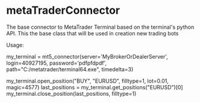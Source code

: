 # metaTraderConnector
The base connector to MetaTrader Terminal based on the terminal's python API. This the base class that will be used in creation new trading bots

Usage:

my_terminal = mt5_connector(server='MyBrokerOrDealerServer',
                             login=40927195,
                             password='pdfpfdpdf',
                             path="C:/metatrader/terminal64.exe",
                             timedelta=3)
                             
my_terminal.open_position("BUY", "EURUSD", filltype=1, lot=0.01, magic=4577)
last_positions = my_terminal.get_positions("EURUSD")[0]
my_terminal.close_position(last_positions, filltype=1)


